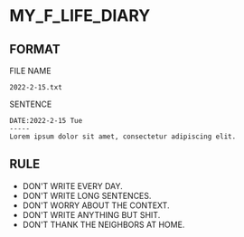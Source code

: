 # MY_F_LIFE_DIARY

## FORMAT
FILE NAME
```
2022-2-15.txt
```
SENTENCE
```
DATE:2022-2-15 Tue
-----
Lorem ipsum dolor sit amet, consectetur adipiscing elit.
```

## RULE
- DON'T WRITE EVERY DAY.
- DON'T WRITE LONG SENTENCES.
- DON'T WORRY ABOUT THE CONTEXT.
- DON'T WRITE ANYTHING BUT SHIT.
- DON'T THANK THE NEIGHBORS AT HOME.

